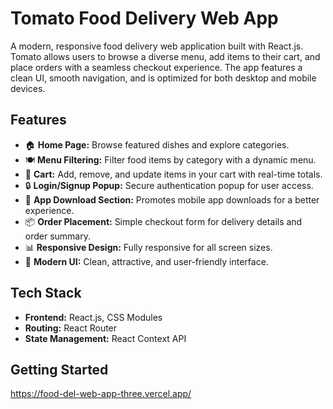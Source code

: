 # Tomato Food Delivery Web App

A modern, responsive food delivery web application built with React.js. Tomato allows users to browse a diverse menu, add items to their cart, and place orders with a seamless checkout experience. The app features a clean UI, smooth navigation, and is optimized for both desktop and mobile devices.

## Features

- 🏠 **Home Page:** Browse featured dishes and explore categories.
- 🍽️ **Menu Filtering:** Filter food items by category with a dynamic menu.
- 🛒 **Cart:** Add, remove, and update items in your cart with real-time totals.
- 🔒 **Login/Signup Popup:** Secure authentication popup for user access.
- 📱 **App Download Section:** Promotes mobile app downloads for a better experience.
- 📦 **Order Placement:** Simple checkout form for delivery details and order summary.
- 📊 **Responsive Design:** Fully responsive for all screen sizes.
- 🎨 **Modern UI:** Clean, attractive, and user-friendly interface.

## Tech Stack

- **Frontend:** React.js, CSS Modules
- **Routing:** React Router
- **State Management:** React Context API

## Getting Started

https://food-del-web-app-three.vercel.app/


